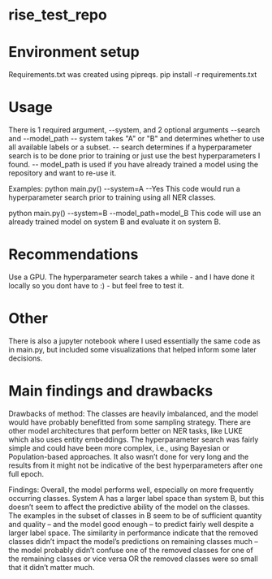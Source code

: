 # rise_test_repo

# Environment setup
Requirements.txt was created using pipreqs.
pip install -r requirements.txt

# Usage
There is 1 required argument, --system, and 2 optional arguments --search and --model_path
-- system takes "A" or "B" and determines whether to use all available labels or a subset.
-- search determines if a hyperparameter search is to be done prior to training or just use the best hyperparameters I found.
-- model_path is used if you have already trained a model using the repository and want to re-use it.

Examples:
python main.py() --system=A --Yes
This code would run a hyperparameter search prior to training using all NER classes.

python main.py() --system=B --model_path=model_B
This code will use an already trained model on system B and evaluate it on system B.


# Recommendations
Use a GPU.
The hyperparameter search takes a while - and I have done it locally so you dont have to :) - but feel free to test it.


# Other
There is also a jupyter notebook where I used essentially the same code as in main.py, but included some visualizations that helped inform some later decisions.


# Main findings and drawbacks
Drawbacks of method:
The classes are heavily imbalanced, and the model would have probably benefitted from some sampling strategy.
There are other model architectures that perform better on NER tasks, like LUKE which also uses entity embeddings.
The hyperparameter search was fairly simple and could have been more complex, i.e., using Bayesian or Population-based approaches. It also wasn’t done for very long and the results from it might not be indicative of the best hyperparameters after one full epoch.

Findings:
Overall, the model performs well, especially on more frequently occurring classes.
System A has a larger label space than system B, but this doesn’t seem to affect the predictive ability of the model on the classes. The examples in the subset of classes in B seem to be of sufficient quantity and quality – and the model good enough – to predict fairly well despite a larger label space. 
The similarity in performance indicate that the removed classes didn’t impact the model’s predictions on remaining classes much – the model probably didn’t confuse one of the removed classes for one of the remaining classes or vice versa OR the removed classes were so small that it didn’t matter much.






